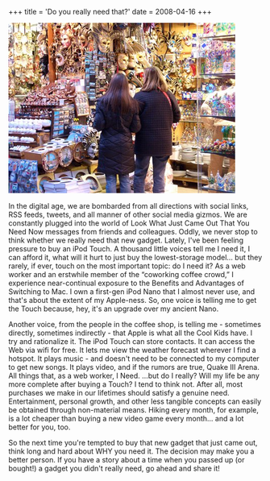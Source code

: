 +++
title = 'Do you really need that?'
date = 2008-04-16
+++

<img src="./girlsshopping.jpg" alt="A photo of women shopping" class="photo" />

In the digital age, we are bombarded from all directions with social links, RSS feeds, tweets, and all manner of other social media gizmos. We are constantly plugged into the world of Look What Just Came Out That You Need Now messages from friends and colleagues. Oddly, we never stop to think whether we really need that new gadget. Lately, I've been feeling pressure to buy an iPod Touch. A thousand little voices tell me I need it, I can afford it, what will it hurt to just buy the lowest-storage model… but they rarely, if ever, touch on the most important topic: do I need it? As a web worker and an erstwhile member of the “coworking coffee crowd,” I experience near-continual exposure to the Benefits and Advantages of Switching to Mac. I own a first-gen iPod Nano that I almost never use, and that's about the extent of my Apple-ness. So, one voice is telling me to get the Touch because, hey, it's an upgrade over my ancient Nano.

Another voice, from the people in the coffee shop, is telling me - sometimes directly, sometimes indirectly - that Apple is what all the Cool Kids have. I try and rationalize it. The iPod Touch can store contacts. It can access the Web via wifi for free. It lets me view the weather forecast wherever I find a hotspot. It plays music - and doesn't need to be connected to my computer to get new songs. It plays video, and if the rumors are true, Quake III Arena. All things that, as a web worker, I Need. …but do I really? Will my life be any more complete after buying a Touch? I tend to think not. After all, most purchases we make in our lifetimes should satisfy a genuine need. Entertainment, personal growth, and other less tangible concepts can easily be obtained through non-material means. Hiking every month, for example, is a lot cheaper than buying a new video game every month... and a lot better for you, too.

So the next time you're tempted to buy that new gadget that just came out, think long and hard about WHY you need it. The decision may make you a better person. If you have a story about a time when you passed up (or bought!) a gadget you didn't really need, go ahead and share it!
